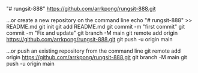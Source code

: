 "# rungsit-888" 
https://github.com/arrkpong/rungsit-888.git

…or create a new repository on the command line
echo "# rungsit-888" >> README.md
git init
git add README.md
git commit -m "first commit"
git commit -m "Fix and update"
git branch -M main
git remote add origin https://github.com/arrkpong/rungsit-888.git
git push -u origin main

…or push an existing repository from the command line
git remote add origin https://github.com/arrkpong/rungsit-888.git
git branch -M main
git push -u origin main